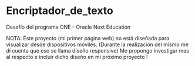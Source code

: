 # Encriptador_de_texto
Desafío del programa ONE - Oracle Next Education

NOTA: Éste proyecto (mi primer página web) no está diseñada para visualizar desde dispositivos móviles.
(Durante la realización del mismo me dí cuenta que eso se llama diseño responsive)
Me propongo investigar mas al respecto e incluir dicho diseño en mi próximo proyecto !
